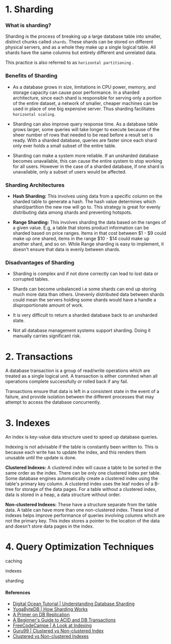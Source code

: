  # 1. Sharding

### What is sharding?

Sharding is the process of breaking up a large database table into smaller, distinct chunks called `shards`. These shards can be stored on different physical servers, and as a whole they make up a single logical table.
All shards have the same columns but entirely different and unrelated data.


This practice is also referred to as `horizontal partitioning` . 

### Benefits of Sharding

* As a database grows in size, limitations in CPU power, memory, and storage capacity can cause poor performance. In a sharded architecture, since each shard is responsible for serving only a portion of the entire dataset, a network of smaller, cheaper machines can be used in place of one big expensive server.
Thus sharding facilitates `horizontal scaling`.

* Sharding can also improve query response time. As a database table grows larger, some queries will take longer to execute because of the sheer number of rows that needed to be read before a result set is ready. With a sharded database, queries are faster since each shard only ever holds a small subset of the entire table.  

* Sharding can make a system more reliable. If an unsharded database becomes unavailable, this can cause the entire system to stop working for all users. However in the case of a sharded database, if one shard is unavailable, only a subset of users would be affected.

### Sharding Architectures

* **Hash Sharding:** This involves using data from a specific column on the sharded table to generate a hash. The hash value determines which shard/partition the new row will go to. This strategy is great for evenly distributing data among shards and preventing hotspots.

* **Range Sharding:** This involves sharding the data based on the ranges of a given value. E.g, a table that stores product information can be sharded based on price ranges. Items in that cost between $1 - $9 could make up one shared, items in the range $10 - $14 could make up another shard, and so on. While Range sharding is easy to implement, it doesn't ensure that data is evenly between shards.

### Disadvantages of Sharding

* Sharding is complex and if not done correctly can lead to lost data or corrupted tables.

* Shards can become unbalanced i.e some shards can end up storing much more data than others. Unevenly distributed data between shards could mean the servers holding some shards would have a handle a disproportionate amount of work.

* It is very difficult to return a sharded database back to an unsharded state. 

* Not all database management systems support sharding. Doing it manually carries significant risk.

# 2. Transactions

A database transaction is a group of read/write operations which are treated as a single logical unit. A transaction is either commited when all operations complete successfully or rolled back if any fail.

Transactions ensure that data is left in a consistent state in the event of a failure, and provide isolation between the different processes that may attempt to access the database concurrently.

# 3. Indexes

An index is key-value data structure used to speed up database queries. 

Indexing is not advisable if the table is constantly been written to. This is because each write has to update the index, and this renders them unusable until the update is done.

**Clustered Indexes:** A clustered index will cause a table to be sorted in the same order as the index. There can be only one clustered index per table. Some database engines automatically create a clustered index using the table's primary key column. A clustered index uses the leaf nodes of a B-tree for storage of the data pages. For a table without a clustered index, data is stored in a heap, a data structure without order.


**Non-clustered Indexes:** These have a structure separate from the table data. A table can have more than one non-clustered index. These kind of indexes helps improve performance of queries involving columns which are not the primary key. This index stores a pointer to the location of the data and doesn't store data pages in the index.


# 4. Query Optimization Techniques

caching

indexes

sharding



#### References

* [Digital Ocean Tutorial | Understanding Database Sharding](https://www.digitalocean.com/community/tutorials/understanding-database-sharding)
* [YugaByteDB | How Sharding Works](https://blog.yugabyte.com/how-data-sharding-works-in-a-distributed-sql-database/)
* [ A Primer on DB Replication](https://www.brianstorti.com/replication/)
* [A Beginner's Guide to ACID and DB Transactions](https://vladmihalcea.com/a-beginners-guide-to-acid-and-database-transactions/)
* [FreeCodeCampe | A Look at Indexing](https://www.freecodecamp.org/news/database-indexing-at-a-glance-bb50809d48bd/)
* [Guru99 | Clustered vs Non-clustered Index](https://www.guru99.com/clustered-vs-non-clustered-index.html#1)
* [Clustered vs Non-clustered Indexes](https://medium.com/fintechexplained/clustered-vs-non-clustered-index-8efed55ed7b9)
